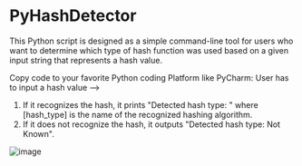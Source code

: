 # PyHashDetector
This Python script is designed as a simple command-line tool for users who want to determine which type of hash function was used based on a given input string that represents a hash value.

Copy code to your favorite Python coding Platform like PyCharm:
User has to input a hash value --> 
  1. If it recognizes the hash, it prints "Detected hash type: " where [hash_type] is the name of the recognized hashing algorithm.
  2. If it does not recognize the hash, it outputs "Detected hash type:  Not Known".



![image](https://github.com/user-attachments/assets/03f32d4e-0ba9-44a3-9c3b-00bc1f4265b1)
